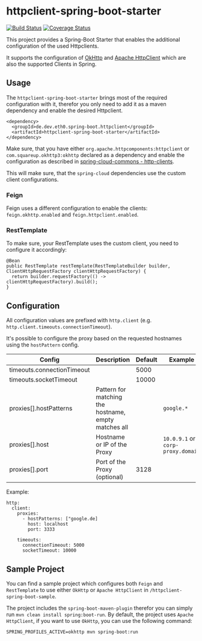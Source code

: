 # httpclient-spring-boot-starter

[![Build Status](https://travis-ci.com/deveth0/httpclient-spring-boot-starter.svg)](https://travis-ci.com/github/deveth0/httpclient-spring-boot-starter)
[![Coverage Status](https://coveralls.io/repos/github/deveth0/httpclient-spring-boot-starter/badge.svg?branch=master)](https://coveralls.io/github/deveth0/httpclient-spring-boot-starter?branch=master)

This project provides a Spring-Boot Starter that enables the additional configuration of the used Httpclients. 

It supports the configuration of [OkHttp](https://square.github.io/okhttp/) and [Apache HttpClient](https://hc.apache.org/httpcomponents-client-ga/) which are also the supported Clients in Spring.

## Usage

The `httpclient-spring-boot-starter` brings most of the required configuration with it, therefor you only need to add it as a maven dependency and enable the desired Httpclient.
 
```
<dependency>
  <groupId>de.dev.eth0.spring-boot.httpclient</groupId>
  <artifactId>httpclient-spring-boot-starter</artifactId>
</dependency>
```

Make sure, that you have either `org.apache.httpcomponents:httpclient` or `com.squareup.okhttp3:okhttp` declared as a dependency and enable the configuration as described in [spring-cloud-commons - http-clients](https://cloud.spring.io/spring-cloud-commons/reference/html/#http-clients).

This will make sure, that the `spring-cloud` dependencies use the custom client configurations.
 
### Feign

Feign uses a different configuration to enable the clients: `feign.okhttp.enabled` and `feign.httpclient.enabled`. 

### RestTemplate

To make sure, your RestTemplate uses the custom client, you need to configure it accordingly:
```
@Bean
public RestTemplate restTemplate(RestTemplateBuilder builder, ClientHttpRequestFactory clientHttpRequestFactory) {
  return builder.requestFactory(() -> clientHttpRequestFactory).build();
}
```

## Configuration 

All configuration values are prefixed with `http.client` (e.g. `http.client.timeouts.connectionTimeout`).

It's possible to configure the proxy based on the requested hostnames using the `hostPattern` config.

| Config | Description | Default | Example | 
|---|---|---|---|
| timeouts.connectionTimeout  |   | 5000 |  |
| timeouts.socketTimeout  |   | 10000  |
| proxies[].hostPatterns | Pattern for matching the hostname, empty matches all  | | `google.*`  |
| proxies[].host | Hostname or IP of the Proxy | | `10.0.9.1` or `corp-proxy.domain` |
| proxies[].port | Port of the Proxy (optional) | 3128 | |

Example:
```
http:
  client:
    proxies:
      - hostPatterns: ["google.de]
        host: localhost
        port: 3333

    timeouts:
      connectionTimeout: 5000
      socketTimeout: 10000
```

## Sample Project

You can find a sample project which configures both `Feign` and `RestTemplate` to use either `OkHttp` or `Apache HttpClient` in `/httpclient-spring-boot-sample`.

The project includes the `spring-boot-maven-plugin` therefor you can simply run `mvn clean install spring:boot-run`. By default, the project uses `Apache HttpClient`, if you want to use `OkHttp`, you can use the following command:

```
SPRING_PROFILES_ACTIVE=okhttp mvn spring-boot:run
```